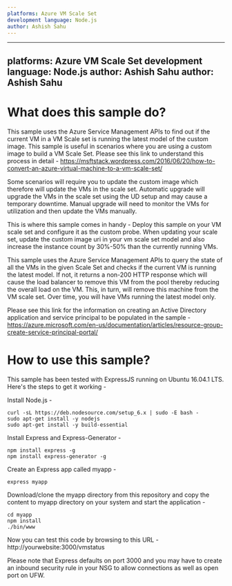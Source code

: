 ```yaml
---
platforms: Azure VM Scale Set
development language: Node.js
author: Ashish Sahu
---
```


---
platforms: Azure VM Scale Set
development language: Node.js
author: Ashish Sahu
author: Ashish Sahu
---

# What does this sample do?

This sample uses the Azure Service Management APIs to find out if the current VM in a VM Scale set is running the latest model of the custom image. This sample is useful in scenarios where you are using a custom image to build a VM Scale Set. Please see this link to understand this process in detail - https://msftstack.wordpress.com/2016/06/20/how-to-convert-an-azure-virtual-machine-to-a-vm-scale-set/

Some scenarios will require you to update the custom image which therefore will update the VMs in the scale set. Automatic upgrade will upgrade the VMs in the scale set using the UD setup and may cause a temporary downtime. Manual upgrade will need to monitor the VMs for utilization and then update the VMs manually.

This is where this sample comes in handy - Deploy this sample on your VM scale set and configure it as the custom probe. When updating your scale set, update the custom image uri in your vm scale set model and also increase the instance count by 30%-50% than the currently running VMs.

This sample uses the Azure Service Management APIs to query the state of all the VMs in the given Scale Set and checks if the current VM is running the latest model. If not, it returns a non-200 HTTP response which will cause the load balancer to remove this VM from the pool thereby reducing the overall load on the VM. This, in turn, will remove this machine from the VM scale set. Over time, you will have VMs running the latest model only.

Please see this link for the information on creating an Active Directory application and service principal to be populated in the sample - https://azure.microsoft.com/en-us/documentation/articles/resource-group-create-service-principal-portal/

# How to use this sample?

This sample has been tested with ExpressJS running on Ubuntu 16.04.1 LTS. Here's the steps to get it working -

Install Node.js -
```
curl -sL https://deb.nodesource.com/setup_6.x | sudo -E bash -
sudo apt-get install -y nodejs
sudo apt-get install -y build-essential
```

Install Express and Express-Generator -
```
npm install express -g
npm install express-generator -g
```

Create an Express app called myapp -
```
express myapp
```

Download/clone the myapp directory from this repository and copy the content to myapp directory on your system and start the application -
```
cd myapp
npm install
./bin/www
```

Now you can test this code by browsing to this URL - http://yourwebsite:3000/vmstatus

Please note that Express defaults on port 3000 and you may have to create an inbound security rule in your NSG to allow connections as well as open port on UFW. 
